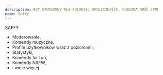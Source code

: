 ```yaml
---
description: BOT STWORZONY DLA POLSKIEJ SPOŁECZNOŚCI, POSIADA DOŚĆ SPORO FUNKCJI
name: Saffy
---
```


SAFFY
- Moderowanie,
- Komendy muzyczne,
- Profile użytkowników wraz z poziomami,
- Statystyki,
- Komendy for fun,
- Komendy NSFW,
- i wiele więcej.
